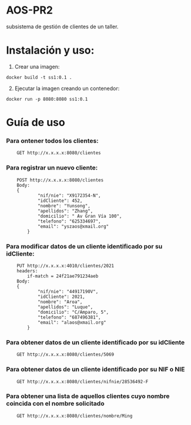 # AOS-PR2
 
subsistema de gestión de clientes de un taller.

# Instalación y uso:

1. Crear una imagen:
```
docker build -t ss1:0.1 .
```

2. Ejecutar la imagen creando un contenedor:
```
docker run -p 8080:8080 ss1:0.1
```

# Guía de uso

### Para ontener todos los clientes:
		GET http://x.x.x.x:8080/clientes
	
### Para registrar un nuevo cliente:
		POST http://x.x.x.x:8080/clientes
		Body:
		{
				"nif/nie": "X9172354-N",
				"idCliente": 452,
				"nombre": "Yunsong",
				"apellidos": "Zhang",
				"domicilio": " Av Gran Vía 100",
				"telefono": "625334697",
				"email": "yszaos@xmail.org"
			}

### Para modificar datos de un cliente identificado por su idCliente:
		PUT http://x.x.x.x:4010/clientes/2021
		headers:
			if-match = 24f21ae791234aeb
		Body:
		{
				"nif/nie": "44917190V",
				"idCliente": 2021,
				"nombre": "Aroa",
				"apellidos": "Luque",
				"domicilio": "C/Amparo, 5",
				"telefono": "687496381",
				"email": "alaos@xmail.org"
			}

### Para obtener datos de un cliente identificado por su idCliente
		GET http://x.x.x.x:8080/clientes/5069
	
### Para obtener datos de un cliente identificado por su NIF o NIE
		GET http://x.x.x.x:8080/clientes/nifnie/28536492-F
 
### Para obtener una lista de aquellos clientes cuyo nombre coincida con el nombre solicitado
		GET http://x.x.x.x:8080/clientes/nombre/Ming
 
